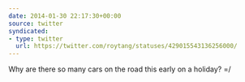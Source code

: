 ```yaml
---
date: 2014-01-30 22:17:30+00:00
source: twitter
syndicated:
- type: twitter
  url: https://twitter.com/roytang/statuses/429015543136256000/
---
```


Why are there so many cars on the road this early on a holiday? =/